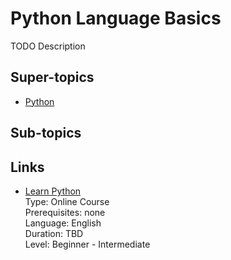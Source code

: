 # Python Language Basics

TODO Description

## Super-topics

- [Python](python.md)

## Sub-topics

## Links

- [Learn Python](https://www.codecademy.com/learn/learn-python)  
  Type: Online Course  
  Prerequisites: none  
  Language: English  
  Duration: TBD  
  Level: Beginner - Intermediate
